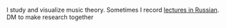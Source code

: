I study and visualize music theory. Sometimes I record [lectures in Russian](https://t.me/keetezh/1055). DM to make research together
